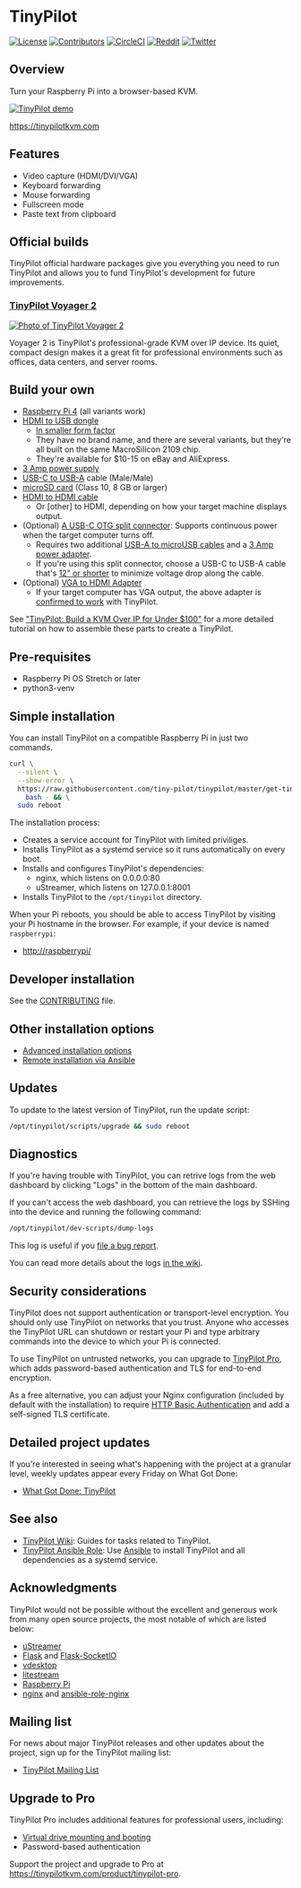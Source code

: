 # TinyPilot

[![License](http://img.shields.io/:license-mit-blue.svg?style=flat-square)](LICENSE)
[![Contributors](https://img.shields.io/github/contributors/tiny-pilot/tinypilot)](https://github.com/tiny-pilot/tinypilot/graphs/contributors)
[![CircleCI](https://circleci.com/gh/tiny-pilot/tinypilot.svg?style=svg)](https://circleci.com/gh/tiny-pilot/tinypilot)
[![Reddit](https://img.shields.io/badge/reddit-join-orange?logo=reddit)](https://www.reddit.com/r/tinypilot)
[![Twitter](https://img.shields.io/twitter/follow/tinypilotkvm?label=Twitter&style=social)](https://twitter.com/tinypilotkvm)

## Overview

Turn your Raspberry Pi into a browser-based KVM.

[![TinyPilot demo](https://raw.githubusercontent.com/tiny-pilot/tinypilot/master/readme-assets/demo-800w.gif)](https://raw.githubusercontent.com/tiny-pilot/tinypilot/master/readme-assets/demo.gif)

<https://tinypilotkvm.com>

## Features

- Video capture (HDMI/DVI/VGA)
- Keyboard forwarding
- Mouse forwarding
- Fullscreen mode
- Paste text from clipboard

## Official builds

TinyPilot official hardware packages give you everything you need to run TinyPilot and allows you to fund TinyPilot's development for future improvements.

### [TinyPilot Voyager 2](https://tinypilotkvm.com/product/tinypilot-voyager2)

[![Photo of TinyPilot Voyager 2](https://raw.githubusercontent.com/tiny-pilot/tinypilot/master/readme-assets/voyager2-600px.png)](https://tinypilotkvm.com/product/tinypilot-voyager2)

Voyager 2 is TinyPilot's professional-grade KVM over IP device. Its quiet, compact design makes it a great fit for professional environments such as offices, data centers, and server rooms.

## Build your own

- [Raspberry Pi 4](https://smile.amazon.com/dp/B07TD42S27) (all variants work)
- [HDMI to USB dongle](https://smile.amazon.com/dp/B08CXWPYQ8/)
  - [In smaller form factor](https://smile.amazon.com/dp/B08C9FCF2X/)
  - They have no brand name, and there are several variants, but they're all built on the same MacroSilicon 2109 chip.
  - They're available for \$10-15 on eBay and AliExpress.
- [3 Amp power supply](https://smile.amazon.com/dp/B0728HB18G)
- [USB-C to USB-A](https://smile.amazon.com/dp/B01GGKYN0A/) cable (Male/Male)
- [microSD card](https://smile.amazon.com/dp/B073K14CVB/) (Class 10, 8 GB or larger)
- [HDMI to HDMI cable](https://smile.amazon.com/dp/B014I8SSD0/)
  - Or \[other\] to HDMI, depending on how your target machine displays output.
- (Optional) [A USB-C OTG split connector](https://tinypilotkvm.com/product/tinypilot-power-connector): Supports continuous power when the target computer turns off.
  - Requires two additional [USB-A to microUSB cables](https://smile.amazon.com/dp/B01JPDTZXK/) and a [3 Amp power adapter](https://smile.amazon.com/dp/B0728HB18G).
  - If you're using this split connector, choose a USB-C to USB-A cable that's [12" or shorter](https://smile.amazon.com/dp/B012V56D2A/) to minimize voltage drop along the cable.
- (Optional) [VGA to HDMI Adapter](https://smile.amazon.com/dp/B07121Y1Z3/)
  - If your target computer has VGA output, the above adapter is [confirmed to work](https://github.com/tiny-pilot/tinypilot/issues/76#issuecomment-664736402) with TinyPilot.

See ["TinyPilot: Build a KVM Over IP for Under \$100"](https://mtlynch.io/tinypilot/#how-to-build-your-own-tinypilot) for a more detailed tutorial on how to assemble these parts to create a TinyPilot.

## Pre-requisites

- Raspberry Pi OS Stretch or later
- python3-venv

## Simple installation

You can install TinyPilot on a compatible Raspberry Pi in just two commands.

```bash
curl \
  --silent \
  --show-error \
  https://raw.githubusercontent.com/tiny-pilot/tinypilot/master/get-tinypilot.sh | \
    bash - && \
  sudo reboot
```

The installation process:

- Creates a service account for TinyPilot with limited priviliges.
- Installs TinyPilot as a systemd service so it runs automatically on every boot.
- Installs and configures TinyPilot's dependencies:
  - nginx, which listens on 0.0.0.0:80
  - uStreamer, which listens on 127.0.0.1:8001
- Installs TinyPilot to the `/opt/tinypilot` directory.

When your Pi reboots, you should be able to access TinyPilot by visiting your Pi hostname in the browser. For example, if your device is named `raspberrypi`:

- [http://raspberrypi/](http://raspberrypi/)

## Developer installation

See the [CONTRIBUTING](CONTRIBUTING.md) file.

## Other installation options

- [Advanced installation options](https://github.com/tiny-pilot/tinypilot/wiki/Installation-Options#advanced-installation)
- [Remote installation via Ansible](https://github.com/tiny-pilot/tinypilot/wiki/Installation-Options#remote-installation)

## Updates

To update to the latest version of TinyPilot, run the update script:

```bash
/opt/tinypilot/scripts/upgrade && sudo reboot
```

## Diagnostics

If you're having trouble with TinyPilot, you can retrive logs from the web dashboard by clicking "Logs" in the bottom of the main dashboard.

If you can't access the web dashboard, you can retrieve the logs by SSHing into the device and running the following command:

```bash
/opt/tinypilot/dev-scripts/dump-logs
```

This log is useful if you [file a bug report](https://github.com/tiny-pilot/tinypilot/issues/new?assignees=&labels=&template=bug_report.md&title=).

You can read more details about the logs [in the wiki](https://github.com/tiny-pilot/tinypilot/wiki/Troubleshooting-and-Diagnostics).

## Security considerations

TinyPilot does not support authentication or transport-level encryption. You should only use TinyPilot on networks that you trust. Anyone who accesses the TinyPilot URL can shutdown or restart your Pi and type arbitrary commands into the device to which your Pi is connected.

To use TinyPilot on untrusted networks, you can upgrade to [TinyPilot Pro](https://tinypilotkvm.com/product/tinypilot-pro), which adds password-based authentication and TLS for end-to-end encryption.

As a free alternative, you can adjust your Nginx configuration (included by default with the installation) to require [HTTP Basic Authentication](https://docs.nginx.com/nginx/admin-guide/security-controls/configuring-http-basic-authentication/) and add a self-signed TLS certificate.

## Detailed project updates

If you're interested in seeing what's happening with the project at a granular level, weekly updates appear every Friday on What Got Done:

- [What Got Done: TinyPilot](https://whatgotdone.com/michael/project/tinypilot)

## See also

- [TinyPilot Wiki](https://github.com/tiny-pilot/tinypilot/wiki): Guides for tasks related to TinyPilot.
- [TinyPilot Ansible Role](https://github.com/tiny-pilot/ansible-role-tinypilot): Use [Ansible](https://docs.ansible.com/ansible/latest/index.html) to install TinyPilot and all dependencies as a systemd service.

## Acknowledgments

TinyPilot would not be possible without the excellent and generous work from many open source projects, the most notable of which are listed below:

- [uStreamer](https://github.com/pikvm/ustreamer)
- [Flask](https://github.com/pallets/flask) and [Flask-SocketIO](https://flask-socketio.readthedocs.io/en/latest/)
- [vdesktop](https://github.com/Botspot/vdesktop)
- [litestream](https://litestream.io)
- [Raspberry Pi](https://www.raspberrypi.org/)
- [nginx](https://nginx.org/) and [ansible-role-nginx](https://github.com/geerlingguy/ansible-role-nginx)

## Mailing list

For news about major TinyPilot releases and other updates about the project, sign up for the TinyPilot mailing list:

- [TinyPilot Mailing List](https://tinypilotkvm.com/about)

## Upgrade to Pro

TinyPilot Pro includes additional features for professional users, including:

- [Virtual drive mounting and booting](https://tinypilotkvm.com/blog/whats-new-in-1-5#boot-into-a-virtual-disk-drive)
- Password-based authentication

Support the project and upgrade to Pro at <https://tinypilotkvm.com/product/tinypilot-pro>.
